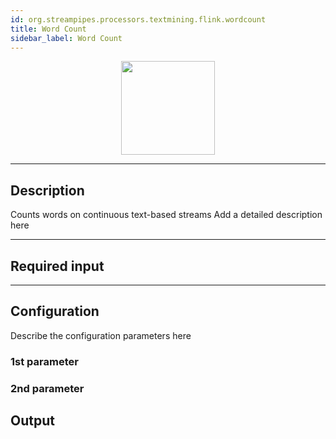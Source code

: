 ```yaml
---
id: org.streampipes.processors.textmining.flink.wordcount
title: Word Count
sidebar_label: Word Count
---
```




<p align="center"> 
    <img src="/img/pipeline-elements/org.streampipes.processors.textmining.flink.wordcount/icon.png" width="150px;" class="pe-image-documentation"/>
</p>

***

## Description

Counts words on continuous text-based streams
Add a detailed description here

***

## Required input


***

## Configuration

Describe the configuration parameters here

### 1st parameter


### 2nd parameter

## Output